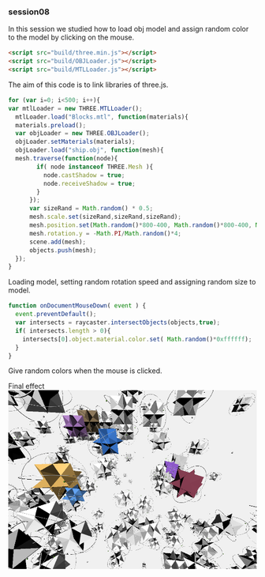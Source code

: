 ### session08 ###
In this session we studied how to load obj model and assign random color to the model by clicking on the mouse.
```html
<script src="build/three.min.js"></script>
<script src="build/OBJLoader.js"></script>
<script src="build/MTLLoader.js"></script>
```
The aim of this code is to link libraries of three.js.
```Javascript
for (var i=0; i<500; i++){
var mtlLoader = new THREE.MTLLoader();
  mtlLoader.load("Blocks.mtl", function(materials){
  materials.preload();
  var objLoader = new THREE.OBJLoader();
  objLoader.setMaterials(materials);
  objLoader.load("ship.obj", function(mesh){
  mesh.traverse(function(node){
        if( node instanceof THREE.Mesh ){
          node.castShadow = true;
          node.receiveShadow = true;
        }
      });
      var sizeRand = Math.random() * 0.5;
      mesh.scale.set(sizeRand,sizeRand,sizeRand);
      mesh.position.set(Math.random()*800-400, Math.random()*800-400, Math.random()*800-400);
      mesh.rotation.y = -Math.PI/Math.random()*4;
      scene.add(mesh);
      objects.push(mesh);
  });
}
```
Loading model, setting random rotation speed and assigning random size to model.
```Javascript
function onDocumentMouseDown( event ) {
  event.preventDefault();
  var intersects = raycaster.intersectObjects(objects,true);
  if( intersects.length > 0){
    intersects[0].object.material.color.set( Math.random()*0xffffff);
  }
}
```
Give random colors when the mouse is clicked.

Final effect
![S8](https://raw.githubusercontent.com/Arissa0305/DAT505-GitHub/master/Image/S8.png)
